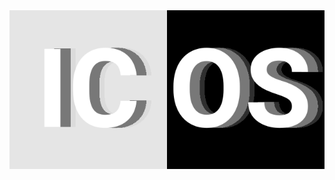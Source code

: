 <img src="https://raw.githubusercontent.com/IC-Coding/LOGOS/main/ICOS%20LOGO.svg" alt="icos_logo.png" title="logo">
